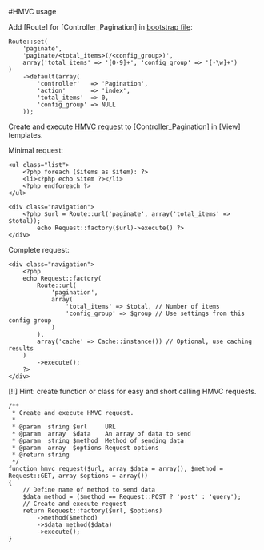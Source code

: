 #HMVC usage

Add [Route] for [Controller_Pagination] in [bootstrap file](../kohana/bootstrap):
~~~
Route::set(
	'paginate', 
	'paginate/<total_items>(/<config_group>)', 
	array('total_items' => '[0-9]+', 'config_group' => '[-\w]+')
)
	->default(array(
		'controller'   => 'Pagination',
		'action'       => 'index',
		'total_items'  => 0,
		'config_group' => NULL
	));
~~~

Create and execute [HMVC request](../kohana/requests) to [Controller_Pagination] in [View] templates.

Minimal request:
~~~
<ul class="list">
	<?php foreach ($items as $item): ?>
	<li><?php echo $item ?></li>
	<?php endforeach ?>
</ul>

<div class="navigation">
	<?php $url = Route::url('paginate', array('total_items' => $total));
		echo Request::factory($url)->execute() ?>
</div>
~~~

Complete request:
~~~
<div class="navigation">
	<?php 
	echo Request::factory(
		Route::url(
			'pagination', 
			array(
				'total_items' => $total, // Number of items
				'config_group' => $group // Use settings from this config group
			)
		),
		array('cache' => Cache::instance()) // Optional, use caching results
	)
		->execute(); 
	?>
</div>
~~~

[!!] Hint: create function or class for easy and short calling HMVC requests.

~~~
/**
 * Create and execute HMVC request.
 *
 * @param  string $url     URL
 * @param  array  $data    An array of data to send
 * @param  string $method  Method of sending data
 * @param  array  $options Request options
 * @return string
 */
function hmvc_request($url, array $data = array(), $method = Request::GET, array $options = array())
{
	// Define name of method to send data
	$data_method = ($method == Request::POST ? 'post' : 'query');
	// Create and execute request
	return Request::factory($url, $options)
		->method($method)
		->$data_method($data)
		->execute();
}
~~~
